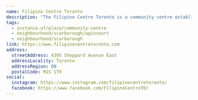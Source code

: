 ```yaml
---
name: Filipino Centre Toronto
description: "The Filipino Centre Toronto is a community centre established to help Filipinos preserve their identity and individuality while at the same time making their presence felt in their new country."
tags:
  - instance-of/place/community-centre
  - neighbourhood/scarborough/agincourt
  - neighbourhood/scarborough
link: https://www.filipinocentretoronto.com
address:
  streetAddress: 4395 Sheppard Avenue East
  addressLocality: Toronto
  addressRegion: ON
  postalCode: M1S 1T9
social:
  instagram: https://www.instagram.com/filipinocentretoronto/
  facebook: https://www.facebook.com/FilipinoCentreTO/
---
```


